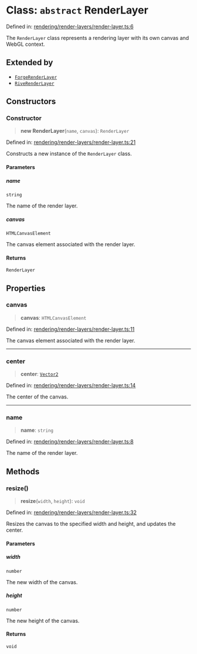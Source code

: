 # Class: `abstract` RenderLayer

Defined in: [rendering/render-layers/render-layer.ts:6](https://github.com/Forge-Game-Engine/Forge/blob/7b95769650b59c5ba12aa490e41717344ca6bf1e/src/rendering/render-layers/render-layer.ts#L6)

The `RenderLayer` class represents a rendering layer with its own canvas and WebGL context.

## Extended by

- [`ForgeRenderLayer`](ForgeRenderLayer.md)
- [`RiveRenderLayer`](RiveRenderLayer.md)

## Constructors

### Constructor

> **new RenderLayer**(`name`, `canvas`): `RenderLayer`

Defined in: [rendering/render-layers/render-layer.ts:21](https://github.com/Forge-Game-Engine/Forge/blob/7b95769650b59c5ba12aa490e41717344ca6bf1e/src/rendering/render-layers/render-layer.ts#L21)

Constructs a new instance of the `RenderLayer` class.

#### Parameters

##### name

`string`

The name of the render layer.

##### canvas

`HTMLCanvasElement`

The canvas element associated with the render layer.

#### Returns

`RenderLayer`

## Properties

### canvas

> **canvas**: `HTMLCanvasElement`

Defined in: [rendering/render-layers/render-layer.ts:11](https://github.com/Forge-Game-Engine/Forge/blob/7b95769650b59c5ba12aa490e41717344ca6bf1e/src/rendering/render-layers/render-layer.ts#L11)

The canvas element associated with the render layer.

***

### center

> **center**: [`Vector2`](Vector2.md)

Defined in: [rendering/render-layers/render-layer.ts:14](https://github.com/Forge-Game-Engine/Forge/blob/7b95769650b59c5ba12aa490e41717344ca6bf1e/src/rendering/render-layers/render-layer.ts#L14)

The center of the canvas.

***

### name

> **name**: `string`

Defined in: [rendering/render-layers/render-layer.ts:8](https://github.com/Forge-Game-Engine/Forge/blob/7b95769650b59c5ba12aa490e41717344ca6bf1e/src/rendering/render-layers/render-layer.ts#L8)

The name of the render layer.

## Methods

### resize()

> **resize**(`width`, `height`): `void`

Defined in: [rendering/render-layers/render-layer.ts:32](https://github.com/Forge-Game-Engine/Forge/blob/7b95769650b59c5ba12aa490e41717344ca6bf1e/src/rendering/render-layers/render-layer.ts#L32)

Resizes the canvas to the specified width and height, and updates the center.

#### Parameters

##### width

`number`

The new width of the canvas.

##### height

`number`

The new height of the canvas.

#### Returns

`void`
